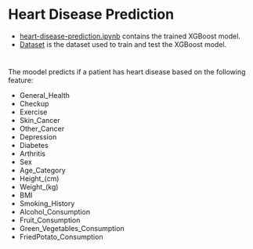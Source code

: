 # Heart Disease Prediction
- [heart-disease-prediction.ipynb](heart-disease-prediction.ipynb) contains the trained XGBoost model.
- [Dataset](https://www.kaggle.com/datasets/alphiree/cardiovascular-diseases-risk-prediction-dataset) is the dataset used to train and test the XGBoost model.
#
The moodel predicts if a patient has heart disease based on the following feature:
- General_Health	
- Checkup	
- Exercise	
- Skin_Cancer	
- Other_Cancer	
- Depression	
- Diabetes	
- Arthritis	
- Sex	
- Age_Category	
- Height_(cm)	
- Weight_(kg)	
- BMI	
- Smoking_History	
- Alcohol_Consumption	
- Fruit_Consumption	
- Green_Vegetables_Consumption	
- FriedPotato_Consumption
